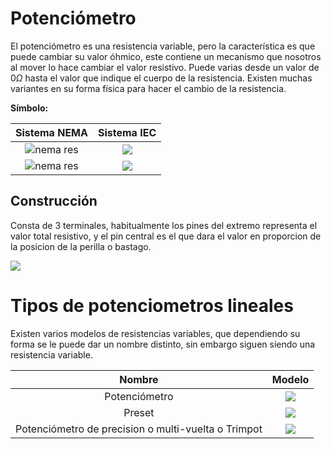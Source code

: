# Potenciómetro

El potenciómetro es una resistencia variable, pero la característica es que puede cambiar su valor óhmico, este contiene un mecanismo que nosotros al mover lo hace cambiar el valor resistivo. Puede varias desde un valor de $0 \Omega$ hasta el valor que indique el cuerpo de la resistencia. Existen muchas variantes en su forma física para hacer el cambio de la resistencia.

**Símbolo:**

|Sistema NEMA| Sistema IEC|
|:--:|:--:|
|![nema res](../img/resistor-pot_nema.svg)|![](../img/resistor-pot_iec.svg)|
|![nema res](../img/resistor-pot_nema_2.svg)|![](../img/resistor-pot_iec_2.svg)|

## Construcción

Consta de 3 terminales, habitualmente los pines del extremo representa el valor total resistivo, y el pin central es el que dara el valor en proporcion de la posicion de la perilla o bastago.

![](https://www.mecatronicalatam.com/img/port/s1/4x3/potenciometro.png)

# Tipos de potenciometros lineales

Existen varios modelos de resistencias variables, que dependiendo su forma se le puede dar un nombre distinto, sin embargo siguen siendo una resistencia variable.

|Nombre|Modelo|
|:-:|:-:|
|Potenciómetro|![](https://www.steren.com.mx/media/catalog/product/cache/b69086f136192bea7a4d681a8eaf533d/P/o/Potenciometro-miniatura-sin-switch.-de-220-KOhms_x1.jpg)|
|Preset|![](https://i.ebayimg.com/images/g/Td8AAOxyd8NSb4Fi/s-l500.jpg)|
|Potenciómetro de precision o multi-vuelta o Trimpot|![](https://electronica-jm.com/wp-content/uploads/2020/05/POT104.png)|